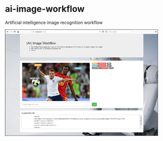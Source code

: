 # ai-image-workflow
Artificial intelligence image recognition workflow

![picture](workflow/static/ai-image-workflow.png)
